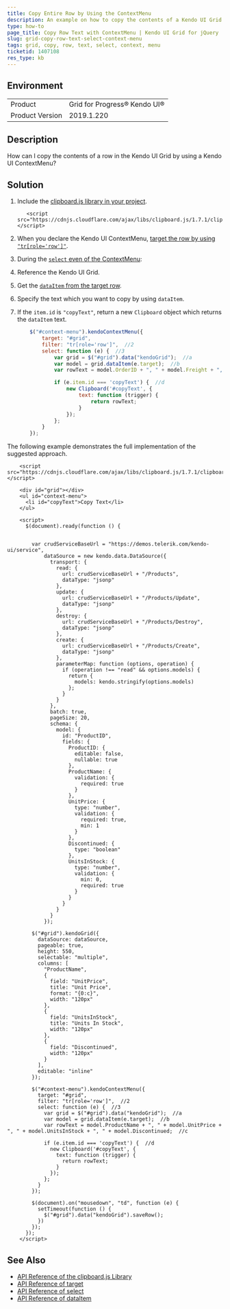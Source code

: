 ```yaml
---
title: Copy Entire Row by Using the ContextMenu
description: An example on how to copy the contents of a Kendo UI Grid row by using a Kendo UI ContextMenu for jQuery.
type: how-to
page_title: Copy Row Text with ContextMenu | Kendo UI Grid for jQuery
slug: grid-copy-row-text-select-context-menu
tags: grid, copy, row, text, select, context, menu
ticketid: 1407108
res_type: kb
---
```


## Environment

<table>
 <tr>
  <td>Product</td>
  <td>Grid for Progress® Kendo UI®</td>
 </tr>

  <td>Product Version</td>
  <td>2019.1.220</td>
 </tr>
</table>

## Description

How can I copy the contents of a row in the Kendo UI Grid by using a Kendo UI ContextMenu?

## Solution

1. Include the [clipboard.js library in your project](https://clipboardjs.com/).

      ```
         <script src="https://cdnjs.cloudflare.com/ajax/libs/clipboard.js/1.7.1/clipboard.min.js"></script>
      ```

1. When you declare the Kendo UI ContextMenu, [target the row by using `"tr[role='row']"`](https://docs.telerik.com/kendo-ui/api/javascript/ui/contextmenu/configuration/target).
1. During the [`select` even of the ContextMenu](https://docs.telerik.com/kendo-ui/api/javascript/ui/contextmenu/events/select):
  1. Reference the Kendo UI Grid.
  1. Get the [`dataItem` from the target row](https://docs.telerik.com/kendo-ui/api/javascript/ui/grid/methods/dataitem).
  1. Specify the text which you want to copy by using `dataItem`.
  1. If the `item.id` is `"copyText"`, return a new `Clipboard` object which returns the `dataItem` text.

        ```javascript
            $("#context-menu").kendoContextMenu({
                target: "#grid",
                filter: "tr[role='row']",  //2
                select: function (e) {  //3
                    var grid = $("#grid").data("kendoGrid");  //a
                    var model = grid.dataItem(e.target);  //b
                    var rowText = model.OrderID + ", " + model.Freight + ", " + model.OrderDate + ", " + model.ShipName + ", " + model.ShipCity;  //c

                    if (e.item.id === 'copyText') {  //d
                        new Clipboard('#copyText', {
                            text: function (trigger) {
                                return rowText;
                            }
                        });
                    };
                }
            });
        ```

The following example demonstrates the full implementation of the suggested approach.

```dojo
    <script src="https://cdnjs.cloudflare.com/ajax/libs/clipboard.js/1.7.1/clipboard.min.js"></script>

    <div id="grid"></div>
    <ul id="context-menu">
      <li id="copyText">Copy Text</li>
    </ul>

    <script>
      $(document).ready(function () {


        var crudServiceBaseUrl = "https://demos.telerik.com/kendo-ui/service",
            dataSource = new kendo.data.DataSource({
              transport: {
                read: {
                  url: crudServiceBaseUrl + "/Products",
                  dataType: "jsonp"
                },
                update: {
                  url: crudServiceBaseUrl + "/Products/Update",
                  dataType: "jsonp"
                },
                destroy: {
                  url: crudServiceBaseUrl + "/Products/Destroy",
                  dataType: "jsonp"
                },
                create: {
                  url: crudServiceBaseUrl + "/Products/Create",
                  dataType: "jsonp"
                },
                parameterMap: function (options, operation) {
                  if (operation !== "read" && options.models) {
                    return {
                      models: kendo.stringify(options.models)
                    };
                  }
                }
              },
              batch: true,
              pageSize: 20,
              schema: {
                model: {
                  id: "ProductID",
                  fields: {
                    ProductID: {
                      editable: false,
                      nullable: true
                    },
                    ProductName: {
                      validation: {
                        required: true
                      }
                    },
                    UnitPrice: {
                      type: "number",
                      validation: {
                        required: true,
                        min: 1
                      }
                    },
                    Discontinued: {
                      type: "boolean"
                    },
                    UnitsInStock: {
                      type: "number",
                      validation: {
                        min: 0,
                        required: true
                      }
                    }
                  }
                }
              }
            });

        $("#grid").kendoGrid({
          dataSource: dataSource,
          pageable: true,
          height: 550,
          selectable: "multiple",
          columns: [
            "ProductName",
            {
              field: "UnitPrice",
              title: "Unit Price",
              format: "{0:c}",
              width: "120px"
            },
            {
              field: "UnitsInStock",
              title: "Units In Stock",
              width: "120px"
            },
            {
              field: "Discontinued",
              width: "120px"
            }
          ],
          editable: "inline"
        });

        $("#context-menu").kendoContextMenu({
          target: "#grid",
          filter: "tr[role='row']",  //2
          select: function (e) {  //3
            var grid = $("#grid").data("kendoGrid");  //a
            var model = grid.dataItem(e.target);  //b
            var rowText = model.ProductName + ", " + model.UnitPrice + ", " + model.UnitsInStock + ", " + model.Discontinued;  //c

            if (e.item.id === 'copyText') {  //d
              new Clipboard('#copyText', {
                text: function (trigger) {
                  return rowText;
                }
              });
            };
          }
        });

        $(document).on("mousedown", "td", function (e) {
          setTimeout(function () {
            $("#grid").data("kendoGrid").saveRow();
          })
        });
      });
    </script>
```

## See Also

* [API Reference of the clipboard.js Library](https://clipboardjs.com/)
* [API Reference of target](https://docs.telerik.com/kendo-ui/api/javascript/ui/contextmenu/configuration/target)
* [API Reference of select](https://docs.telerik.com/kendo-ui/api/javascript/ui/contextmenu/events/select)
* [API Reference of dataItem](https://docs.telerik.com/kendo-ui/api/javascript/ui/grid/methods/dataitem)
